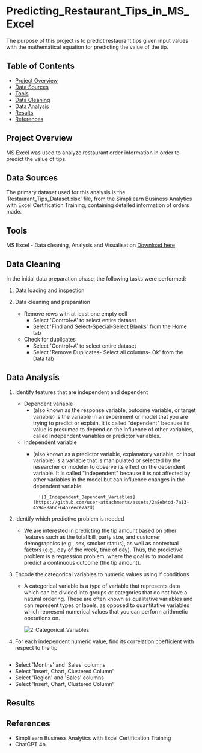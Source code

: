 # Predicting_Restaurant_Tips_in_MS_Excel
The purpose of this project is to predict restaurant tips given input values with the mathematical equation for predicting the value of the tip.

## Table of Contents
- [Project Overview](#project-overview)
- [Data Sources](#data-sources)
- [Tools](#tools)
- [Data Cleaning](#data-cleaning)
- [Data Analysis](#data-analysis)
- [Results](#results)
- [References](#references)

## Project Overview
MS Excel was used to analyze restaurant order information in order to predict the value of tips. 

## Data Sources
The primary dataset used for this analysis is the 'Restaurant_Tips_Dataset.xlsx' file, from the Simplilearn Business Analytics with Excel Certification Training, containing detailed information of orders made.

## Tools
MS Excel - Data cleaning, Analysis and Visualisation [Download here](https://www.microsoft.com/en-au/microsoft-365/excel)

## Data Cleaning
In the initial data preparation phase, the following tasks were performed:

1. Data loading and inspection

2. Data cleaning and preparation
   - Remove rows with at least one empty cell
     - Select 'Control+A' to select entire dataset
     - Select 'Find and Select-Special-Select Blanks' from the Home tab
   - Check for duplicates
     - Select 'Control+A' to select entire dataset
     - Select 'Remove Duplicates- Select all columns- Ok' from the Data tab

## Data Analysis
1. Identify features that are independent and dependent
   - Dependent variable
     - (also known as the response variable, outcome variable, or target variable) is the variable in an experiment or model that you are trying to predict or explain. It is called "dependent" because its value is presumed to depend         on the influence of other variables, called independent variables or predictor variables.
   - Independent variable
     - (also known as a predictor variable, explanatory variable, or input variable) is a variable that is manipulated or selected by the researcher or modeler to observe its effect on the dependent variable. It is called
       "independent" because it is not affected by other variables in the model but can influence changes in the dependent variable.

             ![1_Independent_Dependent_Variables](https://github.com/user-attachments/assets/2a8eb4cd-7a13-4594-8a6c-6452eece7a2d)

2. Identify which predictive problem is needed
   - We are interested in predicting the tip amount based on other features such as the total bill, party size, and customer demographics (e.g., sex, smoker status), as well as contextual factors (e.g., day of the week, time of day).
     Thus, the predictive problem is a regression problem, where the goal is to model and predict a continuous outcome (the tip amount).

3. Encode the categorical variables to numeric values using if conditions
   - A categorical variable is a type of variable that represents data which can be divided into groups or categories that do not have a natural ordering. These are often known as qualitative variables and can represent types or
     labels, as opposed to quantitative variables which represent numerical values that you can perform arithmetic operations on.

     ![2_Categorical_Variables](https://github.com/user-attachments/assets/8b037542-a2c2-4721-bab3-990dec89ec65)

4. For each independent numeric value, find its correlation coefficient with respect to the tip

   ```

- Select 'Months' and 'Sales' columns
- Select 'Insert, Chart, Clustered Column'
- Select 'Region' and 'Sales' columns
- Select 'Insert, Chart, Clustered Column'

## Results



## References
- Simplilearn Business Analytics with Excel Certification Training
- ChatGPT 4o



